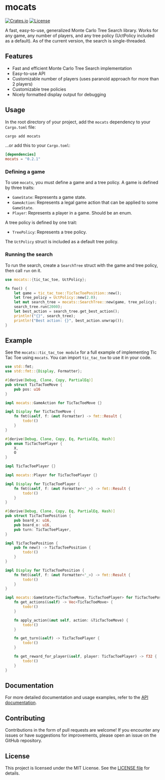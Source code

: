 <!-- cargo-rdme start -->

# mocats

[![Crates.io](https://img.shields.io/crates/v/mocats)](https://crates.io/crates/mocats)
[![License](https://img.shields.io/crates/l/mocats)](./LICENSE)

A fast, easy-to-use, generalized Monte Carlo Tree Search library.
Works for any game, any number of players, and any tree policy (UctPolicy included as a default).
As of the current version, the search is single-threaded.

## Features
- Fast and efficient Monte Carlo Tree Search implementation
- Easy-to-use API
- Customizable number of players (uses paranoid approach for more than 2 players)
- Customizable tree policies
- Nicely formatted display output for debugging

## Usage

In the root directory of your project, add the `mocats` dependency to your `Cargo.toml` file:

```bash
cargo add mocats
```

...or add this to your `Cargo.toml`:

```toml
[dependencies]
mocats = "0.2.1"
```

### Defining a game

To use `mocats`, you must define a game and a tree policy. A game is defined by three traits:

- `GameState`: Represents a game state.
- `GameAction`: Represents a legal game action that can be applied to some `GameState`.
- `Player`: Represents a player in a game. Should be an enum.

A tree policy is defined by one trait:

- `TreePolicy`: Represents a tree policy.

The `UctPolicy` struct is included as a default tree policy.

### Running the search

To run the search, create a `SearchTree` struct with the game and tree policy, then call `run` on it.

```rust
use mocats::{tic_tac_toe, UctPolicy};

fn foo() {
    let game = tic_tac_toe::TicTacToePosition::new();
    let tree_policy = UctPolicy::new(2.0);
    let mut search_tree = mocats::SearchTree::new(game, tree_policy);
    search_tree.run(2000);
    let best_action = search_tree.get_best_action();
    println!("{}", search_tree);
    println!("Best action: {}", best_action.unwrap());
}
```

## Example

See the `mocats::tic_tac_toe module` for a full example of implementing Tic Tac Toe using `mocats`.
You can import `tic_tac_toe` to use it in your code.

```rust
use std::fmt;
use std::fmt::{Display, Formatter};

#[derive(Debug, Clone, Copy, PartialEq)]
pub struct TicTacToeMove {
    pub pos: u16
}

impl mocats::GameAction for TicTacToeMove {}

impl Display for TicTacToeMove {
    fn fmt(&self, f: &mut Formatter) -> fmt::Result {
        todo!()
    }
}

#[derive(Debug, Clone, Copy, Eq, PartialEq, Hash)]
pub enum TicTacToePlayer {
    X,
    O
}

impl TicTacToePlayer {}

impl mocats::Player for TicTacToePlayer {}

impl Display for TicTacToePlayer {
    fn fmt(&self, f: &mut Formatter<'_>) -> fmt::Result {
        todo!()
    }
}

#[derive(Debug, Clone, Copy, Eq, PartialEq, Hash)]
pub struct TicTacToePosition {
    pub board_x: u16,
    pub board_o: u16,
    pub turn: TicTacToePlayer,
}

impl TicTacToePosition {
    pub fn new() -> TicTacToePosition {
        todo!()
    }
}

impl Display for TicTacToePosition {
    fn fmt(&self, f: &mut Formatter<'_>) -> fmt::Result {
        todo!()
    }
}

impl mocats::GameState<TicTacToeMove, TicTacToePlayer> for TicTacToePosition {
    fn get_actions(&self) -> Vec<TicTacToeMove> {
        todo!()
    }

    fn apply_action(&mut self, action: &TicTacToeMove) {
        todo!()
    }

    fn get_turn(&self) -> TicTacToePlayer {
        todo!()
    }

    fn get_reward_for_player(&self, player: TicTacToePlayer) -> f32 {
        todo!()
    }
}
```

## Documentation

For more detailed documentation and usage examples, refer to the [API documentation](https://docs.rs/mocats/0.2.1/mocats/).

## Contributing

Contributions in the form of pull requests are welcome!
If you encounter any issues or have suggestions for improvements, please open an issue on the GitHub repository.

## License

This project is licensed under the MIT License. See the [LICENSE file](./LICENSE) for details.

<!-- cargo-rdme end -->
